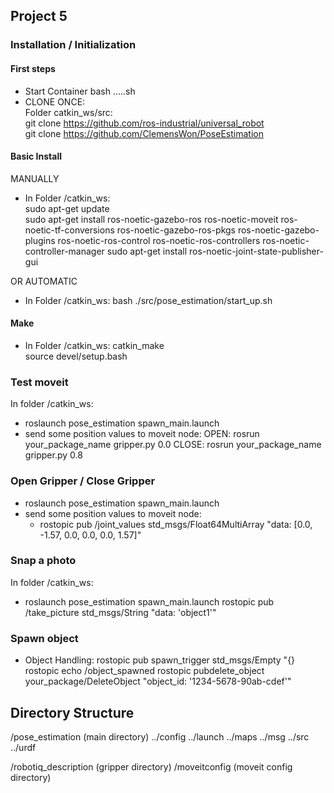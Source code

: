 ## Project 5

### Installation / Initialization

#### First steps

- Start Container bash .....sh
- CLONE ONCE:  
   Folder catkin_ws/src:  
   git clone https://github.com/ros-industrial/universal_robot  
   git clone https://github.com/ClemensWon/PoseEstimation

#### Basic Install

MANUALLY

- In Folder /catkin_ws:  
   sudo apt-get update  
   sudo apt-get install ros-noetic-gazebo-ros ros-noetic-moveit ros-noetic-tf-conversions ros-noetic-gazebo-ros-pkgs ros-noetic-gazebo-plugins ros-noetic-ros-control ros-noetic-ros-controllers ros-noetic-controller-manager
  sudo apt-get install ros-noetic-joint-state-publisher-gui

OR AUTOMATIC

- In Folder /catkin_ws:
  bash ./src/pose_estimation/start_up.sh

#### Make

- In Folder /catkin_ws:
  catkin_make  
  source devel/setup.bash

### Test moveit

In folder /catkin_ws:

- roslaunch pose_estimation spawn_main.launch
- send some position values to moveit node:
  OPEN:
  rosrun your_package_name gripper.py 0.0
  CLOSE:
  rosrun your_package_name gripper.py 0.8

### Open Gripper / Close Gripper

- roslaunch pose_estimation spawn_main.launch
- send some position values to moveit node:
  - rostopic pub /joint_values std_msgs/Float64MultiArray "data: [0.0, -1.57, 0.0, 0.0, 0.0, 1.57]"

### Snap a photo

In folder /catkin_ws:

- roslaunch pose_estimation spawn_main.launch
  rostopic pub /take_picture std_msgs/String "data: 'object1'"

### Spawn object

- Object Handling:
  rostopic pub spawn_trigger std_msgs/Empty "{}
  rostopic echo /object_spawned
  rostopic pubdelete_object your_package/DeleteObject "object_id: '1234-5678-90ab-cdef'"

## Directory Structure

/pose_estimation (main directory)
../config
../launch
../maps
../msg
../src
../urdf

/robotiq_description (gripper directory)
/moveitconfig (moveit config directory)
